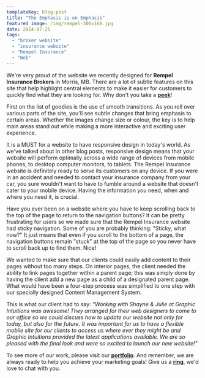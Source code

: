 ```yaml
---
templateKey: blog-post
title: "The Emphasis is on Emphasis"
featured_image: /img/rempel-300x168.jpg
date: 2014-07-25
tags:
  - "broker website"
  - "insurance website"
  - "Rempel Insurance"
  - "Web"
---
```


We're very proud of the website we recently designed for **Rempel Insurance Brokers** in Morris, MB.  There are a lot of subtle features on this site that help highlight central elements to make it easier for customers to quickly find what they are looking for. Why don't you take a **[peek](http://www.rempelinsurance.com)**!  

First on the list of goodies is the use of smooth transitions. As you roll over various parts of the site, you'll see subtle changes that bring emphasis to certain areas. Whether the images change size or colour, the key is to help main areas stand out while making a more interactive and exciting user experience. 

It is a MUST for a website to have responsive design in today's world. As we've talked about in other blog posts, responsive design means that your website will perform optimally across a wide range of devices from mobile phones, to desktop computer monitors, to tablets. The Rempel Insurance website is definitely ready to serve its customers on any device. If you were in an accident and needed to contact your insurance company from your car, you sure wouldn't want to have to fumble around a website that doesn't cater to your mobile device. Having the information you need, when and where you need it, is crucial.

Have you ever been on a website where you have to keep scrolling back to the top of the page to return to the navigation buttons? It can be pretty frustrating for users so we made sure that the Rempel Insurance website had sticky navigation. Some of you are probably thinking: "Sticky, what now?" It just means that even if you scroll to the bottom of a page, the navigation buttons remain "stuck" at the top of the page so you never have to scroll back up to find them. Nice!

We wanted to make sure that our clients could easily add content to their pages without too many steps. On interior pages, the client needed the ability to link pages together within a parent page; this was simply done by having the client add a new page as a child of a designated parent page. What would have been a four-step process was simplified to one step with our specially designed Content Management System.

This is what our client had to say: _"Working with Shayne & Julie at Graphic Intuitions was awesome! They arranged for their web designers to come to our office so we could discuss how to update our website not only for today, but also for the future. It was important for us to have a flexible mobile site for our clients to access us where ever they might be and Graphic Intuitions provided the latest applications available. We are so pleased with the final look and were so excited to launch our new website!"_

To see more of our work, please visit our **[portfolio](https://graphicintuitions.com/our-work/)**. And remember, we are always ready to help you achieve your marketing goals! Give us a **[ring](https://graphicintuitions.com/get-in-touch/)**, we'd love to chat with you.
